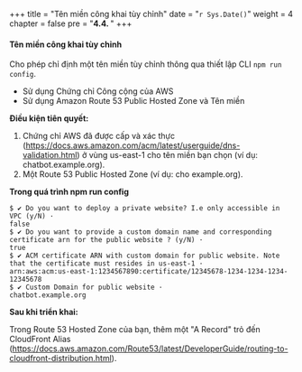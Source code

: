 +++
title = "Tên miền công khai tùy chỉnh"
date = "`r Sys.Date()`"
weight = 4
chapter = false
pre = "<b>4.4. </b>"
+++

#### Tên miền công khai tùy chỉnh
Cho phép chỉ định một tên miền tùy chỉnh thông qua thiết lập CLI `npm run config`.
- Sử dụng Chứng chỉ Công cộng của AWS
- Sử dụng Amazon Route 53 Public Hosted Zone và Tên miền

**Điều kiện tiên quyết:**
1. Chứng chỉ AWS đã được cấp và xác thực (https://docs.aws.amazon.com/acm/latest/userguide/dns-validation.html) ở vùng us-east-1 cho tên miền bạn chọn (ví dụ: chatbot.example.org).
2. Một Route 53 Public Hosted Zone (ví dụ: cho example.org).

**Trong quá trình npm run config**

```
$ ✔ Do you want to deploy a private website? I.e only accessible in VPC (y/N) · 
false
$ ✔ Do you want to provide a custom domain name and corresponding certificate arn for the public website ? (y/N) ·
true
$ ✔ ACM certificate ARN with custom domain for public website. Note that the certificate must resides in us-east-1 · 
arn:aws:acm:us-east-1:1234567890:certificate/12345678-1234-1234-1234-12345678
$ ✔ Custom Domain for public website · 
chatbot.example.org

```


**Sau khi triển khai:**

Trong Route 53 Hosted Zone của bạn, thêm một "A Record" trỏ đến CloudFront Alias (https://docs.aws.amazon.com/Route53/latest/DeveloperGuide/routing-to-cloudfront-distribution.html).

